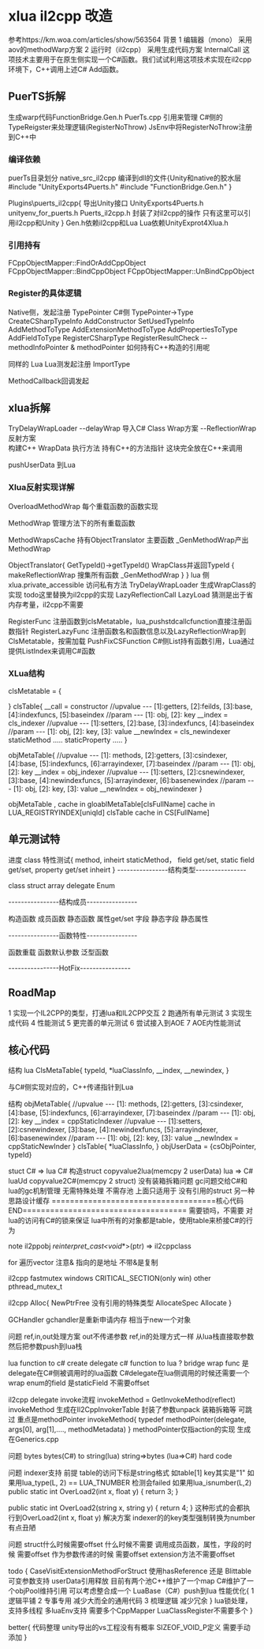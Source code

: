 # xlua il2cpp 改造
参考https://km.woa.com/articles/show/563564
背景
1 编辑器（mono） 采用aov的methodWarp方案
2 运行时（il2cpp） 采用生成代码方案
InternalCall
这项技术主要用于在原生侧实现一个C#函数。我们试试利用这项技术实现在il2cpp环境下，C++调用上述C# Add函数。

## PuerTS拆解
生成warp代码FunctionBridge.Gen.h
PuerTs.cpp 引用来管理
C#侧的TypeReigster来处理逻辑(RegisterNoThrow)
JsEnv中将RegisterNoThrow注册到C++中

### 编译依赖
puerTs目录划分
native_src_il2cpp 编译到dll的文件{Unity和native的胶水层
	#include "UnityExports4Puerts.h"
	#include "FunctionBridge.Gen.h"
}

Plugins\puerts_il2cpp{ 导出Unity接口
	UnityExports4Puerts.h
	unityenv_for_puerts.h
	Puerts_il2cpp.h 封装了对il2cpp的操作 只有这里可以引用il2cpp和Unity
}
Gen.h依赖il2cpp和Lua
Lua依赖UnityExprot4Xlua.h

### 引用持有
FCppObjectMapper::FindOrAddCppObject
FCppObjectMapper::BindCppObject
FCppObjectMapper::UnBindCppObject

### Register的具体逻辑
Native侧，发起注册  TypePointer
C#侧 
TypePointer->Type
CreateCSharpTypeInfo
AddConstructor
SetUsedTypeInfo
AddMethodToType
AddExtensionMethodToType
AddPropertiesToType
AddFieldToType
RegisterCSharpType
RegisterResultCheck
--methodInfoPointer &  methodPointer
如何持有C++构造的引用呢

同样的 
Lua
Lua测发起注册
ImportType

MethodCallback回调发起


## xlua拆解
TryDelayWrapLoader 
	--delayWrap 导入C# Class Wrap方案
	--ReflectionWrap 反射方案   
		构建C++ WrapData 执行方法
		持有C++的方法指针
		这块完全放在C++来调用

pushUserData 到Lua


### Xlua反射实现详解

OverloadMethodWrap 每个重载函数的函数实现
 
MethodWrap 管理方法下的所有重载函数

MethodWrapsCache 持有ObjectTranslator  主要函数 _GenMethodWrap产出MethodWrap

ObjectTranslator{
	GetTypeId()->getTypeId() WrapClass并返回TypeId
	{
		makeReflectionWrap 搜集所有函数 _GenMethodWrap
	}
}
lua 侧xlua.private_accessible 访问私有方法
TryDelayWrapLoader 生成WrapClass的实现 todo这里替换为il2cpp的实现
LazyReflectionCall LazyLoad 猜测是出于省内存考量，il2cpp不需要

RegisterFunc 注册函数到clsMetatable，lua_pushstdcallcfunction直接注册函数指针
RegisterLazyFunc 注册函数名和函数信息以及LazyReflectionWrap到ClsMetatable，按需加载
PushFixCSFunction C#侧List持有函数引用，Lua通过提供ListIndex来调用C#函数

### XLua结构
clsMetatable = {

}
clsTable{
	__call = constructor
	//upvalue --- [1]:getters, [2]:feilds, [3]:base, [4]:indexfuncs, [5]:baseindex
	//param   --- [1]: obj, [2]: key
	__index = cls_indexer
	//upvalue --- [1]:setters, [2]:base, [3]:indexfuncs, [4]:baseindex
	//param   --- [1]: obj, [2]: key, [3]: value
	__newIndex = cls_newindexer
	staticMethod .....
	staticProperty .....
}

objMetaTable{
	//upvalue --- [1]: methods, [2]:getters, [3]:csindexer, [4]:base, [5]:indexfuncs, [6]:arrayindexer, [7]:baseindex
	//param   --- [1]: obj, [2]: key
	__index = obj_indexer
	//upvalue --- [1]:setters, [2]:csnewindexer, [3]:base, [4]:newindexfuncs, [5]:arrayindexer, [6]:basenewindex
	//param   --- [1]: obj, [2]: key, [3]: value
	__newIndex = obj_newindexer
}


objMetaTable , cache in gloablMetaTable[clsFullName] cache in LUA_REGISTRYINDEX[uniqId]
clsTable cache in CS[FullName]




## 单元测试特
进度
class 特性测试{
    method,  inheirt
    staticMethod，
    field get/set,
    static field get/set,
    property get/set
    inheirt
}
----------------结构类型----------------

class
struct
array
delegate
Enum

----------------结构成员----------------

构造函数
成员函数
静态函数
属性get/set
字段
静态字段
静态属性

----------------函数特性----------------

函数重载
函数默认参数
泛型函数

----------------HotFix----------------

## RoadMap
1 实现一个IL2CPP的类型，打通lua和IL2CPP交互
2 跑通所有单元测试
3 实现生成代码
4 性能测试
5 更完善的单元测试
6 尝试接入到AOE
7 AOE内性能测试

## 核心代码
结构
lua ClsMetaTable{
	typeId,
	*luaClassInfo,
	__index,
	__newindex,
}

与C#侧实现对应的，C++传递指针到Lua

结构
objMetaTable{
	//upvalue --- [1]: methods, [2]:getters, [3]:csindexer, [4]:base, [5]:indexfuncs, [6]:arrayindexer, [7]:baseindex
	//param   --- [1]: obj, [2]: key
	__index = cppStaticIndexer
	//upvalue --- [1]:setters, [2]:csnewindexer, [3]:base, [4]:newindexfuncs, [5]:arrayindexer, [6]:basenewindex
	//param   --- [1]: obj, [2]: key, [3]: value
	__newIndex = cppStaticNewInder
}
clsTable{
	*luaClassInfo,
}
objUserData = {csObjPointer, typeId}

stuct 
C# => lua 
C# 构造struct copyvalue2lua(memcpy 2 userData)
lua => C#
luaUd copyvalue2C#(memcpy 2 struct) 没有装箱拆箱问题
gc问题交给C#和lua的gc机制管理 无需特殊处理 不需存池 
上面只适用于 没有引用的struct
另一种思路设计缓存 
====================================核心代码END====================================
需要锁吗，不需要 对lua的访问有C#的锁来保证
lua中所有的对象都是table，使用table来桥接C#的行为

note
il2ppobj *reinterpret_cast<void**>(ptr) => il2cppclass

for 遍历vector 注意& 指向的是地址 不带&是复制

il2cpp fastmutex windows CRITICAL_SECTION(only win) other  pthread_mutex_t

il2cpp Alloc{
    NewPtrFree 没有引用的特殊类型
    AllocateSpec
    Allocate
}

GCHandler
gchandler是重新申请内存 相当于new一个对象



问题
ref,in,out处理方案
out不传递参数
ref,in的处理方式一样 从lua栈直接取参数 然后把参数push到lua栈

lua function to c# create delegate 
c# function to lua ?
bridge wrap func 是delegate在C#侧被调用时的lua函数
C#delegate在lua侧调用的时候还需要一个wrap
enum的field 是staticField 不需要offset

il2cpp delegate invoke流程
invokeMethod = GetInvokeMethod(reflect)
invokeMethod 生成在Il2CppInvokerTable 封装了参数unpack 装箱拆箱等 可跳过
重点是methodPointer
invokeMethod{
    typedef 
    methodPointer(delegate, args[0], arg[1],...., methodMetadata)
}
methodPointer仅指action的实现 生成在Generics.cpp


问题 bytes
bytes(C#) to string(lua)
string=>bytes (lua=>C#) hard code


问题  indexer支持
前提 table的访问下标是string格式 如table[1] key其实是"1" 
如果用lua_type(L, 2) == LUA_TNUMBER 检测会failed
如果用lua_isnumber(L,2) 
public static int OverLoad2(int x, float y)
{
    return 3;
}

public static int OverLoad2(string x, string y)
{
    return 4;
}
这种形式的会都执行到OverLoad2(int x, float y)
解决方案 indexer的的key类型强制转换为number 有点丑陋


问题 struct什么时候需要offset 什么时候不需要
调用成员函数，属性，字段的时候 需要offset
作为参数传递的时候 需要offset extension方法不需要offset




todo {
    CaseVisitExtensionMethodForStruct
    使用hasReference 还是 Blittable 
    可变参数支持
    userData引用释放
    目前有两个池C++维护了一个map C#维护了一个objPool维持引用 可以考虑整合成一个
    LuaBase（C#）push到lua
    性能优化{
        1 逻辑平铺
        2 专事专用 减少大而全的通用代码
        3 梳理逻辑 减少冗余
    }
    lua锁处理，支持多线程
    多luaEnv支持 需要多个CppMapper LuaClassRegister不需要多个
}

better{
    代码整理
    unity导出的vs工程没有有概率 SIZEOF_VOID_P定义 需要手动添加 
}